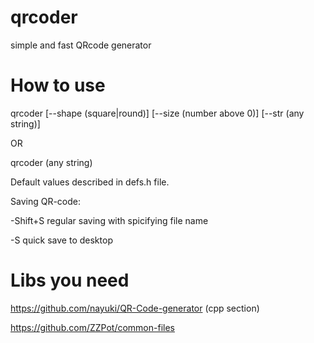 # qrcoder
simple and fast QRcode generator
# How to use
qrcoder [--shape (square|round)] [--size (number above 0)] [--str (any string)]

OR

qrcoder (any string)

Default values described in defs.h file.

Saving QR-code:

-Shift+S regular saving with spicifying file name

-S quick save to desktop
# Libs you need
https://github.com/nayuki/QR-Code-generator (cpp section)

https://github.com/ZZPot/common-files